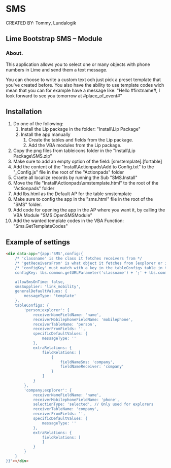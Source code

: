 # SMS #

CREATED BY: Tommy, Lundalogik

## Lime Bootstrap SMS – Module ##
### About. ###

This application allows you to select one or many objects with phone numbers in Lime and send them a text message.

You can choose to write a custom text och just pick a preset template that you've created before.
You also have the ability to use template codes wich mean that you can for example have a message like:
"Hello #firstname#,
I look forward to see you tomorrow at #place_of_event#"

## Installation ##
1. Do one of the following:
	1. Install the Lip package in the folder: "Install\Lip Package"
	2. Install the app manually
		1. Create the tables and fields from the Lip package.
		2. Add the VBA modules from the Lip package.
2. Copy the png files from tableicons folder in the "Install\Lip Package\SMS.zip"
3. Make sure to add an empty option of the field: [smstemplate].[fortable]
4. Add the content of the "Install\Actionpads\Add to Config.txt" to the "_Config.js" file in the root of the "Actionpads" folder
5. Craete all localize records by running the Sub "SMS.Install"
6. Move the file "Install\Actionpads\smstemplate.html" to the root of the "Actionpads" folder
7. Add lbs.html as the Default AP for the table smstemplate
8. Make sure to config the app in the "sms.html" file in the root of the "SMS" folder.
9. Add code for opening the app in the AP where you want it, by calling the VBA Module "SMS.OpenSMSModule"
10. Add the wanted template codes in the VBA Function: "Sms.GetTemplateCodes"

## Example of settings ##
```html
<div data-app="{app:'SMS',config:{
	/* 'classname' is the class it fetches receivers from */
	/* 'getReceiversFrom' is what object it fetches from [explorer or inspector] */
	/* 'configKey' must match with a key in the tableConfigs table in this config */
	configKey: lbs.common.getURLParameter('classname') + ';' + lbs.common.getURLParameter('getReceiversFrom'),

	allowSmsOnTime: false,
	smsSupplier: 'link_mobility',
	generalDefaultValues: {
		messageType: 'template'
	},
	tableConfigs: {
		'person;explorer': {
			receiverNameFieldName: 'name',
			receiverMobilephoneFieldName: 'mobilephone',
			receiverTableName: 'person',
			receiverFromFields: '',
			specificDefaultValues: {
				messageType: ''
			},
			extraRelations: {
				fieldRelations: [
					{
						fieldNameSms: 'company',
						fieldNameReceiver: 'company'
					}
				]
			}
		},
		'company;explorer': {
			receiverNameFieldName: 'name',
			receiverMobilephoneFieldName: 'phone',
			selectionType: 'selected', // Only used for explorers
			receiverTableName: 'company',
			receiverFromFields: '',
			specificDefaultValues: {
				messageType: ''
			},
			extraRelations: {
				fieldRelations: [
				]
			}
		}
	}
}}"></div>
```